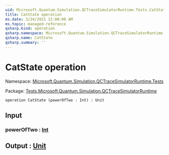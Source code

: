 ```yaml
---
uid: Microsoft.Quantum.Simulation.QCTraceSimulatorRuntime.Tests.CatState
title: CatState operation
ms.date: 3/24/2021 12:00:00 AM
ms.topic: managed-reference
qsharp.kind: operation
qsharp.namespace: Microsoft.Quantum.Simulation.QCTraceSimulatorRuntime.Tests
qsharp.name: CatState
qsharp.summary: ''
---
```


# CatState operation

Namespace: [Microsoft.Quantum.Simulation.QCTraceSimulatorRuntime.Tests](xref:Microsoft.Quantum.Simulation.QCTraceSimulatorRuntime.Tests)

Package: [Tests.Microsoft.Quantum.Simulation.QCTraceSimulatorRuntime](https://nuget.org/packages/Tests.Microsoft.Quantum.Simulation.QCTraceSimulatorRuntime)




```qsharp
operation CatState (powerOfTwo : Int) : Unit
```


## Input

### powerOfTwo : [Int](xref:microsoft.quantum.lang-ref.int)





## Output : [Unit](xref:microsoft.quantum.lang-ref.unit)

